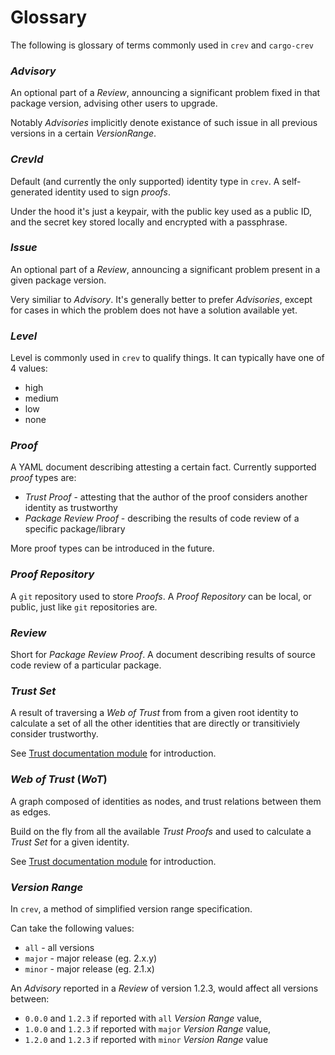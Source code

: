 # Glossary

The following is glossary of terms commonly used in `crev` and `cargo-crev`


### *Advisory*

An optional part of a *Review*, announcing a significant problem
fixed in that package version, advising other users to upgrade.

Notably *Advisories* implicitly denote existance of such issue
in all previous versions in a certain *VersionRange*.

### *CrevId*

Default (and currently the only supported) identity type in `crev`.
A self-generated identity used to sign *proofs*.


Under the hood it's just
a keypair, with the public key used as a public ID, and the secret key
stored locally and encrypted with a passphrase.
### *Issue*

An optional part of a *Review*, announcing a significant problem present
in a given package version.

Very similiar to *Advisory*. It's generally better to prefer *Advisories*,
except for cases in which the problem does not have a solution available yet.

### *Level*

Level is commonly used in `crev` to qualify things. It can typically have one of 4 values:

* high
* medium
* low
* none

### *Proof*

A YAML document describing attesting a certain fact. Currently supported
*proof* types are:

* *Trust Proof* - attesting that the author of the proof considers another
  identity as trustworthy
* *Package Review Proof* - describing the results of code review of a specific
  package/library

More proof types can be introduced in the future.

### *Proof Repository*

A `git` repository used to store *Proofs*. A *Proof Repository* can be local,
or public, just like `git` repositories are.

### *Review*

Short for *Package Review Proof*. A document describing results of source code
review of a particular package.

### *Trust Set*

A result of traversing a *Web of Trust* from from a given root identity
to calculate a set of all the other identities that are directly or
transitiviely consider trustworthy.

See [Trust documentation module](../trust/index.html) for introduction.

### *Web of Trust* (*WoT*)

A graph composed of identities as nodes, and trust relations between them as edges.

Build on the fly from all the available *Trust Proofs* and used to calculate
a *Trust Set* for a given identity.

See [Trust documentation module](../trust/index.html) for introduction.


### *Version Range*

In `crev`, a method of simplified version range specification.

Can take the following values:

* `all` - all versions
* `major` - major release (eg. 2.x.y)
* `minor` - major release (eg. 2.1.x)

An *Advisory* reported in a *Review* of version 1.2.3, would
affect all versions between:

* `0.0.0` and `1.2.3` if reported with `all` *Version Range* value,
* `1.0.0` and `1.2.3` if reported with `major` *Version Range* value,
* `1.2.0` and `1.2.3` if reported with `minor` *Version Range* value
